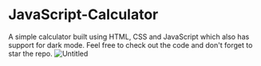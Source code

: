 # JavaScript-Calculator
A simple calculator built using HTML, CSS and JavaScript which also has support for dark mode. Feel free to check out the code and don't forget to star the repo.
![Untitled](https://user-images.githubusercontent.com/1857527/86937529-bc8c3280-c115-11ea-8f91-0113d085992f.jpg)
